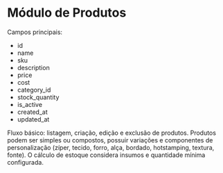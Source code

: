 # Módulo de Produtos

Campos principais:
- id
- name
- sku
- description
- price
- cost
- category_id
- stock_quantity
- is_active
- created_at
- updated_at

Fluxo básico: listagem, criação, edição e exclusão de produtos. Produtos podem ser simples ou compostos, possuir variações e componentes de personalização (zíper, tecido, forro, alça, bordado, hotstamping, textura, fonte). O cálculo de estoque considera insumos e quantidade mínima configurada.
